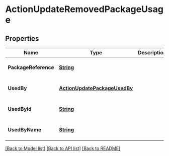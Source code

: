# ActionUpdateRemovedPackageUsage
## Properties

Name | Type | Description | Notes
------------ | ------------- | ------------- | -------------
**PackageReference** | [**String**](string.md) |  | [optional] [default to null]
**UsedBy** | [**ActionUpdatePackageUsedBy**](ActionUpdatePackageUsedBy.md) |  | [optional] [default to null]
**UsedById** | [**String**](string.md) |  | [optional] [default to null]
**UsedByName** | [**String**](string.md) |  | [optional] [default to null]

[[Back to Model list]](../README.md#documentation-for-models) [[Back to API list]](../README.md#documentation-for-api-endpoints) [[Back to README]](../README.md)

